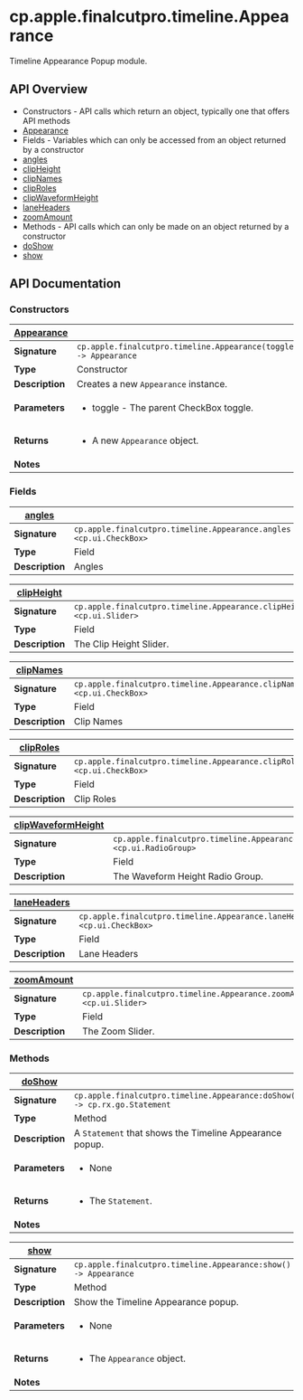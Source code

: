 # cp.apple.finalcutpro.timeline.Appearance

Timeline Appearance Popup module.

## API Overview
* Constructors - API calls which return an object, typically one that offers API methods
 * [Appearance](#Appearance)
* Fields - Variables which can only be accessed from an object returned by a constructor
 * [angles](#angles)
 * [clipHeight](#clipHeight)
 * [clipNames](#clipNames)
 * [clipRoles](#clipRoles)
 * [clipWaveformHeight](#clipWaveformHeight)
 * [laneHeaders](#laneHeaders)
 * [zoomAmount](#zoomAmount)
* Methods - API calls which can only be made on an object returned by a constructor
 * [doShow](#doShow)
 * [show](#show)

## API Documentation

### Constructors

| [Appearance](#Appearance)         |                                                                                     |
| --------------------------------------------|-------------------------------------------------------------------------------------|
| **Signature**                               | `cp.apple.finalcutpro.timeline.Appearance(toggle) -> Appearance`                                                                    |
| **Type**                                    | Constructor                                                                     |
| **Description**                             | Creates a new `Appearance` instance.                                                                     |
| **Parameters**                              | <ul><li>toggle - The parent CheckBox toggle.</li></ul> |
| **Returns**                                 | <ul><li>A new `Appearance` object.</li></ul>          |
| **Notes**                                   | <ul></ul>                |

### Fields

| [angles](#angles)         |                                                                                     |
| --------------------------------------------|-------------------------------------------------------------------------------------|
| **Signature**                               | `cp.apple.finalcutpro.timeline.Appearance.angles <cp.ui.CheckBox>`                                                                    |
| **Type**                                    | Field                                                                     |
| **Description**                             | Angles                                                                     |

| [clipHeight](#clipHeight)         |                                                                                     |
| --------------------------------------------|-------------------------------------------------------------------------------------|
| **Signature**                               | `cp.apple.finalcutpro.timeline.Appearance.clipHeight <cp.ui.Slider>`                                                                    |
| **Type**                                    | Field                                                                     |
| **Description**                             | The Clip Height Slider.                                                                     |

| [clipNames](#clipNames)         |                                                                                     |
| --------------------------------------------|-------------------------------------------------------------------------------------|
| **Signature**                               | `cp.apple.finalcutpro.timeline.Appearance.clipNames <cp.ui.CheckBox>`                                                                    |
| **Type**                                    | Field                                                                     |
| **Description**                             | Clip Names                                                                     |

| [clipRoles](#clipRoles)         |                                                                                     |
| --------------------------------------------|-------------------------------------------------------------------------------------|
| **Signature**                               | `cp.apple.finalcutpro.timeline.Appearance.clipRoles <cp.ui.CheckBox>`                                                                    |
| **Type**                                    | Field                                                                     |
| **Description**                             | Clip Roles                                                                     |

| [clipWaveformHeight](#clipWaveformHeight)         |                                                                                     |
| --------------------------------------------|-------------------------------------------------------------------------------------|
| **Signature**                               | `cp.apple.finalcutpro.timeline.Appearance.clipWaveformHeight <cp.ui.RadioGroup>`                                                                    |
| **Type**                                    | Field                                                                     |
| **Description**                             | The Waveform Height Radio Group.                                                                     |

| [laneHeaders](#laneHeaders)         |                                                                                     |
| --------------------------------------------|-------------------------------------------------------------------------------------|
| **Signature**                               | `cp.apple.finalcutpro.timeline.Appearance.laneHeaders <cp.ui.CheckBox>`                                                                    |
| **Type**                                    | Field                                                                     |
| **Description**                             | Lane Headers                                                                     |

| [zoomAmount](#zoomAmount)         |                                                                                     |
| --------------------------------------------|-------------------------------------------------------------------------------------|
| **Signature**                               | `cp.apple.finalcutpro.timeline.Appearance.zoomAmount <cp.ui.Slider>`                                                                    |
| **Type**                                    | Field                                                                     |
| **Description**                             | The Zoom Slider.                                                                     |

### Methods

| [doShow](#doShow)         |                                                                                     |
| --------------------------------------------|-------------------------------------------------------------------------------------|
| **Signature**                               | `cp.apple.finalcutpro.timeline.Appearance:doShow() -> cp.rx.go.Statement`                                                                    |
| **Type**                                    | Method                                                                     |
| **Description**                             | A `Statement` that shows the Timeline Appearance popup.                                                                     |
| **Parameters**                              | <ul><li>None</li></ul> |
| **Returns**                                 | <ul><li>The `Statement`.</li></ul>          |
| **Notes**                                   | <ul></ul>                |

| [show](#show)         |                                                                                     |
| --------------------------------------------|-------------------------------------------------------------------------------------|
| **Signature**                               | `cp.apple.finalcutpro.timeline.Appearance:show() -> Appearance`                                                                    |
| **Type**                                    | Method                                                                     |
| **Description**                             | Show the Timeline Appearance popup.                                                                     |
| **Parameters**                              | <ul><li>None</li></ul> |
| **Returns**                                 | <ul><li>The `Appearance` object.</li></ul>          |
| **Notes**                                   | <ul></ul>                |


